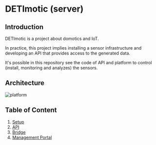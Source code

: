 # DETImotic (server) 

## Introduction

DETImotic is a project about domotics and IoT.

In practice, this project implies installing a sensor infrastructure and developing an API that provides access to the generated data.

It's possible in this repository see the code of API and platform to control (install, monitoring and analyzes) the sensors.

## Architecture

![platform]({filename}img/detimotic00.png)

## Table of Content

1. [Setup](setup/README.md)
2. [API](api/REAME.md)
3. [Bridge](bridge/README.md)
4. [Management Portal](portal/README.md)
